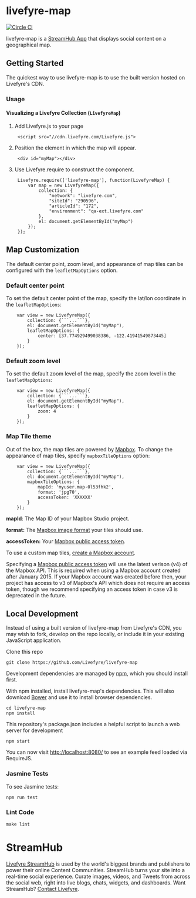 # livefyre-map

[![Circle CI](https://circleci.com/gh/Livefyre/streamhub-map.svg?style=svg)](https://circleci.com/gh/Livefyre/streamhub-map)

livefyre-map is a [StreamHub App](http://apps.livefyre.com) that displays social content on a geographical map.

## Getting Started

The quickest way to use livefyre-map is to use the built version hosted on Livefyre's CDN.

### Usage
#### Visualizing a Livefyre Collection (```LivefyreMap```)
1. Add Livefyre.js to your page

        <script src="//cdn.livefyre.com/Livefyre.js">

1. Position the element in which the map will appear.

        <div id="myMap"></div>

1. Use Livefyre.require to construct the component.

        Livefyre.require(['livefyre-map'], function(LivefyreMap) {
            var map = new LivefyreMap({
                collection: {
                    "network": "livefyre.com",
                    "siteId": "290596",
                    "articleId": "172",
                    "environment": "qa-ext.livefyre.com"
                },
                el: document.getElementById("myMap")
            });
        });


## Map Customization
The default center point, zoom level, and appearance of map tiles can be
configured with the ```leafletMapOptions``` option.

### Default center point
To set the default center point of the map, specify the lat/lon coordinate in the ```leafletMapOptions```:

        var view = new LivefyreMap({
            collection: {```...```},
            el: document.getElementById("myMap"),
            leafletMapOptions: {
                center: [37.774929499038386, -122.41941549873445]
            }
        });

### Default zoom level
To set the default zoom level of the map, specify the zoom level in the ```leafletMapOptions```:

        var view = new LivefyreMap({
            collection: {```...```},
            el: document.getElementById("myMap"),
            leafletMapOptions: {
                zoom: 4
            }
        });

### Map Tile theme
Out of the box, the map tiles are powered by [Mapbox](http://www.mapbox.com). To change the appearance of map tiles, specify ```mapboxTileOptions``` option:

        var view = new LivefyreMap({
            collection: {```...```},
            el: document.getElementById("myMap"),
            mapboxTileOptions: {
                mapId: 'myuser.map-0l53fhk2',
                format: 'jpg70',
                accessToken: 'XXXXXX'
            }
        });

  **mapId**: The Map ID of your Mapbox Studio project.

  **format:** The [Mapbox image format](https://www.mapbox.com/developers/api/maps/#format) your tiles should use.

  **accessToken:** Your [Mapbox public access token](https://www.mapbox.com/developers/api/#access-tokens).

To use a custom map tiles, [create a Mapbox account](https://www.mapbox.com/plans/).

Specifying a [Mapbox public access token](https://www.mapbox.com/developers/api/#access-tokens) will use the latest verison (v4) of the Mapbox API. This is required when using a Mapbox account created after January 2015. If your Mapbox account was created before then, your project has access to v3 of Mapbox's API which does not require an access token, though we recommend specifying an access token in case v3 is deprecated in the future.

## Local Development

Instead of using a built version of livefyre-map from Livefyre's CDN, you may wish to fork, develop on the repo locally, or include it in your existing JavaScript application.

Clone this repo

    git clone https://github.com/Livefyre/livefyre-map

Development dependencies are managed by [npm](https://github.com/isaacs/npm), which you should install first.

With npm installed, install livefyre-map's dependencies. This will also download [Bower](https://github.com/bower/bower) and use it to install browser dependencies.

    cd livefyre-map
    npm install

This repository's package.json includes a helpful script to launch a web server for development

    npm start

You can now visit [http://localhost:8080/](http://localhost:8080/) to see an example feed loaded via RequireJS.

### Jasmine Tests
To see Jasmine tests:

    npm run test

### Lint Code
    make lint

# StreamHub

[Livefyre StreamHub](http://www.livefyre.com/streamhub/) is used by the world's biggest brands and publishers to power their online Content Communities. StreamHub turns your site into a real-time social experience. Curate images, videos, and Tweets from across the social web, right into live blogs, chats, widgets, and dashboards. Want StreamHub? [Contact Livefyre](http://www.livefyre.com/contact/).
